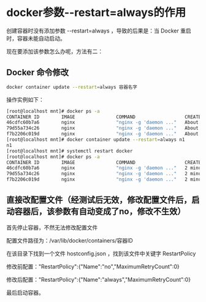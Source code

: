 # docker参数--restart=always的作用

创建容器时没有添加参数  --restart=always ，导致的后果是：当 Docker 重启时，容器未能自动启动。

现在要添加该参数怎么办呢，方法有二：

## Docker 命令修改

```sh
docker container update --restart=always 容器名字
```

操作实例如下：
```sh
[root@localhost mnt]# docker ps -a
CONTAINER ID        IMAGE               COMMAND                  CREATED              STATUS              PORTS               NAMES
46cdfc60b7a6        nginx               "nginx -g 'daemon ..."   About a minute ago   Up 42 seconds       80/tcp              n3
79d55a734c26        nginx               "nginx -g 'daemon ..."   About a minute ago   Up 42 seconds       80/tcp              n2
f7b2206c019d        nginx               "nginx -g 'daemon ..."   About a minute ago   Up 46 seconds       80/tcp              n1
[root@localhost mnt]# docker container update --restart=always n1
n1
[root@localhost mnt]# systemctl restart docker 
[root@localhost mnt]# docker ps -a
CONTAINER ID        IMAGE               COMMAND                  CREATED             STATUS                     PORTS               NAMES
46cdfc60b7a6        nginx               "nginx -g 'daemon ..."   2 minutes ago       Exited (0) 5 seconds ago                       n3
79d55a734c26        nginx               "nginx -g 'daemon ..."   2 minutes ago       Exited (0) 5 seconds ago                       n2
f7b2206c019d        nginx               "nginx -g 'daemon ..."   2 minutes ago       Up 2 seconds               80/tcp              n1
````


## 直接改配置文件（经测试后无效，修改配置文件后，启动容器后，该参数有自动变成了no，修改不生效）

首先停止容器，不然无法修改配置文件

配置文件路径为：/var/lib/docker/containers/容器ID

在该目录下找到一个文件 hostconfig.json ，找到该文件中关键字 RestartPolicy

修改前配置："RestartPolicy":{"Name":"no","MaximumRetryCount":0}

修改后配置："RestartPolicy":{"Name":"always","MaximumRetryCount":0}

最后启动容器。